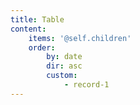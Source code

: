 ```yaml
---
title: Table
content:
    items: '@self.children'
    order:
        by: date
        dir: asc
        custom:
            - record-1
---
```


